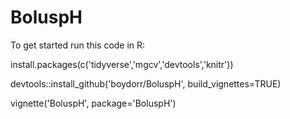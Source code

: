 # BoluspH

To get started run this code in R:

install.packages(c('tidyverse','mgcv','devtools','knitr'))

devtools::install_github('boydorr/BoluspH', build_vignettes=TRUE)

vignette('BoluspH', package='BoluspH')

